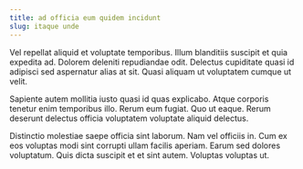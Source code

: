 ```yaml
---
title: ad officia eum quidem incidunt
slug: itaque unde
---
```


Vel repellat aliquid et voluptate temporibus. Illum blanditiis suscipit et quia expedita ad. Dolorem deleniti repudiandae odit. Delectus cupiditate quasi id adipisci sed aspernatur alias at sit. Quasi aliquam ut voluptatem cumque ut velit.

Sapiente autem mollitia iusto quasi id quas explicabo. Atque corporis tenetur enim temporibus illo. Rerum eum fugiat. Quo ut eaque. Rerum deserunt delectus officia voluptatem voluptate aliquid delectus.

Distinctio molestiae saepe officia sint laborum. Nam vel officiis in. Cum ex eos voluptas modi sint corrupti ullam facilis aperiam. Earum sed dolores voluptatum. Quis dicta suscipit et et sint autem. Voluptas voluptas ut.
